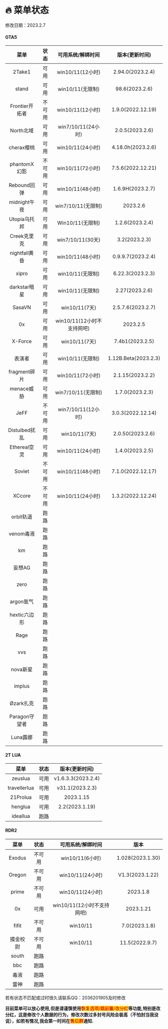# 🔥 菜单状态

修改日期：2023.2.7

<!-- tabs:start -->

#### **GTA5**

|     菜单    | 状态 |  可用系统/解绑时间 |  版本(更新时间)    |
| :---------: |:---:|:-----------------:|:-----------------: |
|    2Take1   |  可用|  win10/11(12小时)|  2.94.0(2023.2.4) |
|     stand   |  可用|   win10/11(无限制)|  98.6(2023.2.6) |
|Frontier开拓者|  不可用|  win10/11(12小时)|  1.9.0(2022.12.19)  |
|  North北域   |可用|win7/10/11(24小时)|  2.0.5(2023.2.6)  |
|  cherax樱桃  |可用|  win10/11(24小时)|  4.18.0h(2023.2.6)  |
| phantomX幻影 |不可用|  win10/11(72小时)|  7.5.6(2022.12.21) |
|  Rebound回弹 | 可用|   win10/11(48小时)|  1.6.9H(2023.2.7)  |
| midnight午夜 | 可用| win7/10/11(无限制)|      2023.2.6     |
| Utopia乌托邦 | 可用|   Win10/11(无限制)| 1.2.6(2023.2.4) |
|  Creek克里克 | 可用|  win7/10/11(30天)|3.2(2023.2.3)|
|nightfall黄昏 | 可用|   win10/11(48小时)| 0.9.9.7(2023.2.4) |
|    xipro    | 可用|    win10/11(无限制)|   6.22.3(2023.2.3)  |
|darkstar暗星 | 可用|    win10/11(无限制)|   2.27(2023.2.6)  |
|  SasaVN     | 可用|     win10/11(7天) |  2.5.7.6(2023.2.7) |
|    0x       | 可用|win10/11(12小时不支持网吧)|  2023.2.5    |
|  X-Force    | 可用|     win10/11(7天) |   7.4b1(2023.2.5)  |
|    表演者   | 可用|   win10/11(无限制)|1.12B.Beta(2023.2.3)|
|fragment碎片 | 可用| win10/11(72小时)   |  2.1.15(2023.2.2)  |
|  menace威胁 | 可用|win7/10/11(无限制)  |  1.7.0(2023.2.3)  |
|     JeFF   |  不可用|win7/10/11(12小时) |  3.0.3(2022.12.14)  |
|Distuibed扰乱| 可用|  win10/11(7天)    |  2.0.50(2023.2.6) |
|Ethereal空灵 | 可用|win10/11(24小时)   |  1.4.0(2023.2.5) |
|   Soviet    | 不可用| win10/11(48小时)  |  7.1.0(2022.12.17)  |
|   XCcore    |不可用|win10/11(24小时)  |   1.3.2(2022.12.24)  |
|  orbit轨道  |  跑路|||
|  venom毒液  |  跑路|||
|    km      |  跑路|||
|   妄想AG    | 跑路|||
|   zero     |  跑路|||
| argon氩气  |  跑路|||
|hextic六边形 |  跑路|||
|   Rage     |  跑路|||
|    vvs     |  跑路|||
| nova新星   |  跑路|||
|  implus    |  跑路|||
| Øzark扎克  |  跑路|||
|Paragon守望者|  跑路|||
|  Luna露娜  |  跑路|||

#### **2T LUA**


|     菜单    | 状态  |  版本(更新时间)    |
| :---------: |:---:|:-----------------: |
|    zeuslua  |  可用|v1.6.3.3(2023.2.4)|
| travellerlua|  可用|   v31.1(2023.2.3)   |
|   21Prolua  |  可用|      2023.1.15     |
|    henglua  |  可用|  2.2(2023.1.19)  |
|   ideallua  |  跑路|                    |

#### **RDR2**

|  菜单 |状态|可用系统/解绑时间|        版本      |
| :----:|:-:|:--------------:| :--------------: |
| Exodus|不可用|win10/11(6小时)| 1.028(2023.1.30) |
|Oregon |不可用|win10/11(24小时)|V1.3(2023.1.22)|
| prime |不可用|win10/11(24小时)|    2023.1.8    |
|  0x   |可用|win10/11(12小时不支持网吧)|2023.1.21|
| fifit |不可用|  win10/11  |   7.0(2023.1.8) |
|摸金校尉|不可用|  win10/11  | 11.5(2022.9.7)|
|  south | 跑路 |||
|   bbc  | 跑路 |||
|   毒液  |跑路 |||
|   雷神  |跑路 |||

<!-- tabs:end -->

若有状态不匹配或过时很久请联系QQ：2036201905及时修改

**目前菜单可以放心使用,但是请谨慎使用**<mark style="color:red;">**恢复选项/跳前置/改分红**</mark>**等功能,特别是改分红，这是修改个人数据的行为，修改次数过多封号风险会极高（不怕封当我没说），如若有情况,我会第一时间在**<mark style="color:red;">**售后群**</mark>**通知.**
